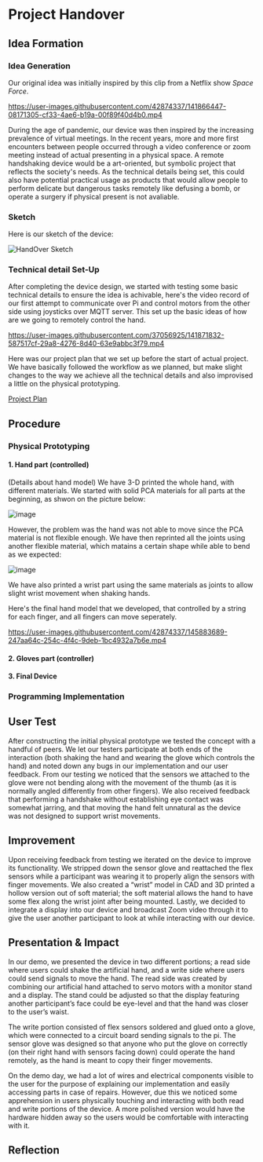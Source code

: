
# Project Handover 

## Idea Formation

### Idea Generation

Our original idea was initially inspired by this clip from a Netflix show *Space Force*. 

https://user-images.githubusercontent.com/42874337/141866447-08171305-cf33-4ae6-b19a-00f89f40d4b0.mp4

During the age of pandemic, our device was then inspired by the increasing prevalence of virtual meetings. In the recent years, more and more first encounters between people occurred through a video conference or zoom meeting instead of actual presenting in a physical space. A remote handshaking device would be a art-oriented, but symbolic project that reflects the society's needs. As the technical details being set, this could also have potential practical usage as products that would allow people to perform delicate but dangerous tasks remotely like defusing a bomb, or operate a surgery if physical present is not avaliable. 

### Sketch

Here is our sketch of the device:

![HandOver Sketch](https://user-images.githubusercontent.com/37056925/141871861-85184969-8062-4a41-a4cd-aa189144ba8d.jpeg)

### Technical detail Set-Up

After completing the device design, we started with testing some basic technical details to ensure the idea is achivable, here's the video record of our first attempt to communicate over Pi and control motors from the other side using joysticks over MQTT server. This set up the basic ideas of how are we going to remotely control the hand. 

https://user-images.githubusercontent.com/37056925/141871832-587517cf-29a8-4276-8d40-63e9abbc3f79.mp4

Here was our project plan that we set up before the start of actual project. We have basically followed the workflow as we planned, but make slight changes to the way we achieve all the technical details and also improvised a little on the physical prototyping. 

[Project Plan](https://github.com/CaseyPYZ/Interactive-Lab-Hub/blob/Fall2021/FinalProject/IDDFinalProjectPlan.docx)

## Procedure

### Physical Prototyping

#### 1. Hand part (controlled)

(Details about hand model)
We have 3-D printed the whole hand, with different materials. We started with solid PCA materials for all parts at the beginning, as shwon on the picture below:

![image](https://user-images.githubusercontent.com/42874337/145881453-a77b494e-2c8b-4c88-9379-402507bb385e.png)

However, the problem was the hand was not able to move since the PCA material is not flexible enough. We have then reprinted all the joints using another flexible material, which matains a certain shape while able to bend as we expected: 

![image](https://user-images.githubusercontent.com/42874337/145881701-0b2c480a-a4b8-4db0-bff3-1fedcea1022f.png)

We have also printed a wrist part using the same materials as joints to allow slight wrist movement when shaking hands.

Here's the final hand model that we developed, that controlled by a string for each finger, and all fingers can move seperately. 

https://user-images.githubusercontent.com/42874337/145883689-247aa64c-254c-4f4c-9deb-1bc4932a7b6e.mp4


#### 2. Gloves part (controller)

#### 3. Final Device

### Programming Implementation

## User Test

After constructing the initial physical prototype we tested the concept with a handful of peers. We let our testers participate at both ends of the interaction (both shaking the hand and wearing the glove which controls the hand) and noted down any bugs in our implementation and our user feedback. From our testing we noticed that the sensors we attached to the glove were not bending along with the movement of the thumb (as it is normally angled differently from other fingers). We also received feedback that performing a handshake without establishing eye contact was somewhat jarring, and that moving the hand felt unnatural as the device was not designed to support wrist movements.

## Improvement

Upon receiving feedback from testing we iterated on the device to improve its functionality. We stripped down the sensor glove and reattached the flex sensors while a participant was wearing it to properly align the sensors with finger movements. We also created a “wrist” model in CAD and 3D printed a hollow version out of soft material; the soft material allows the hand to have some flex along the wrist joint after being mounted. Lastly, we decided to integrate a display into our device and broadcast Zoom video through it to give the user another participant to look at while interacting with our device.


## Presentation & Impact

In our demo, we presented the device in two different portions; a read side where users could shake the artificial hand, and a write side where users could send signals to move the hand. The read side was created by combining our artificial hand attached to servo motors with a monitor stand and a display. The stand could be adjusted so that the display featuring another participant’s face could be eye-level and that the hand was closer to the user’s waist.

The write portion consisted of flex sensors soldered and glued onto a glove, which were connected to a circuit board sending signals to the pi. The sensor glove was designed so that anyone who put the glove on correctly (on their right hand with sensors facing down) could operate the hand remotely, as the hand is meant to copy their finger movements.

On the demo day, we had a lot of wires and electrical components visible to the user for the purpose of explaining our implementation and easily accessing parts in case of repairs. However, due this we noticed some apprehension in users physically touching and interacting with both read and write portions of the device. A more polished version would have the hardware hidden away so the users would be comfortable with interacting with it.


## Reflection

